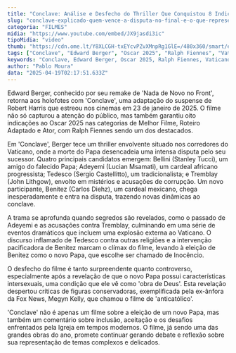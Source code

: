 ```yaml
---
title: "Conclave: Análise e Desfecho do Thriller Que Conquistou 8 Indicações ao Oscar 2025"
slug: "conclave-explicado-quem-vence-a-disputa-no-final-e-o-que-representa"
categoria: "FILMES"
midia: "https://www.youtube.com/embed/JX9jasdi3ic"
tipoMidia: "video"
thumb: "https://cdn.ome.lt/Y8XLCGH-txEYcvPZvXMnpRg1GlE=/480x360/smart/extras/conteudos/conclave.webp"
tags: ["Conclave", "Edward Berger", "Oscar 2025", "Ralph Fiennes", "Vaticano", "thriller", "drama", "Papa", "filme"]
keywords: "Conclave, Edward Berger, Oscar 2025, Ralph Fiennes, Vaticano, thriller, drama, Papa, filme"
author: "Pablo Moura"
data: "2025-04-19T02:17:51.633Z"
---
```


Edward Berger, conhecido por seu remake de 'Nada de Novo no Front', retorna aos holofotes com 'Conclave', uma adaptação do suspense de Robert Harris que estreou nos cinemas em 23 de janeiro de 2025. O filme não só capturou a atenção do público, mas também garantiu oito indicações ao Oscar 2025 nas categorias de Melhor Filme, Roteiro Adaptado e Ator, com Ralph Fiennes sendo um dos destacados.

Em 'Conclave', Berger tece um thriller envolvente situado nos corredores do Vaticano, onde a morte do Papa desencadeia uma intensa disputa pelo seu sucessor. Quatro principais candidatos emergem: Bellini (Stanley Tucci), um amigo do falecido Papa; Adeyemi (Lucian Msamati), um cardeal africano progressista; Tedesco (Sergio Castellitto), um tradicionalista; e Tremblay (John Lithgow), envolto em mistérios e acusações de corrupção. Um novo participante, Benitez (Carlos Diehz), um cardeal mexicano, chega inesperadamente e entra na disputa, trazendo novas dinâmicas ao conclave.

A trama se aprofunda quando segredos são revelados, como o passado de Adeyemi e as acusações contra Tremblay, culminando em uma série de eventos dramáticos que incluem uma explosão externa ao Vaticano. O discurso inflamado de Tedesco contra outras religiões e a intervenção pacificadora de Benitez marcam o clímax do filme, levando à eleição de Benitez como o novo Papa, que escolhe ser chamado de Inocêncio.

O desfecho do filme é tanto surpreendente quanto controverso, especialmente após a revelação de que o novo Papa possui características intersexuais, uma condição que ele vê como 'obra de Deus'. Esta revelação despertou críticas de figuras conservadoras, exemplificada pela ex-ânfora da Fox News, Megyn Kelly, que chamou o filme de 'anticatólico'.

'Conclave' não é apenas um filme sobre a eleição de um novo Papa, mas também um comentário sobre inclusão, aceitação e os desafios enfrentados pela Igreja em tempos modernos. O filme, já sendo uma das grandes obras do ano, promete continuar gerando debate e reflexão sobre sua representação de temas complexos e delicados.
